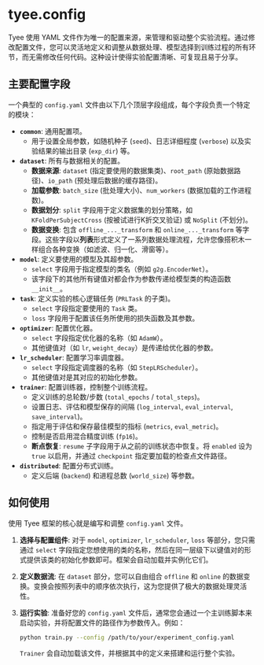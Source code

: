 # tyee.config

Tyee 使用 YAML 文件作为唯一的配置来源，来管理和驱动整个实验流程。通过修改配置文件，您可以灵活地定义和调整从数据处理、模型选择到训练过程的所有环节，而无需修改任何代码。这种设计使得实验配置清晰、可复现且易于分享。

## 主要配置字段

一个典型的 `config.yaml` 文件由以下几个顶层字段组成，每个字段负责一个特定的模块：

- **`common`**: 通用配置项。
  - 用于设置全局参数，如随机种子 (`seed`)、日志详细程度 (`verbose`) 以及实验结果的输出目录 (`exp_dir`) 等。
- **`dataset`**: 所有与数据相关的配置。
  - **数据来源**: `dataset` (指定要使用的数据集类)、`root_path` (原始数据路径)、`io_path` (预处理后数据的缓存路径)。
  - **加载参数**: `batch_size` (批处理大小)、`num_workers` (数据加载的工作进程数)。
  - **数据划分**: `split` 字段用于定义数据集的划分策略，如 `KFoldPerSubjectCross` (按被试进行K折交叉验证) 或 `NoSplit` (不划分)。
  - **数据变换**: 包含 `offline_..._transform` 和 `online_..._transform` 等字段。这些字段以**列表**形式定义了一系列数据处理流程，允许您像搭积木一样组合各种变换（如滤波、归一化、滑窗等）。
- **`model`**: 定义要使用的模型及其超参数。
  - `select` 字段用于指定模型的类名（例如 `g2g.EncoderNet`）。
  - 该字段下的其他所有键值对都会作为参数传递给模型类的构造函数 `__init__`。
- **`task`**: 定义实验的核心逻辑任务 (`PRLTask` 的子类)。
  - `select` 字段指定要使用的 `Task` 类。
  - `loss` 字段用于配置该任务所使用的损失函数及其参数。
- **`optimizer`**: 配置优化器。
  - `select` 字段指定优化器的名称（如 `AdamW`）。
  - 其他键值对（如 `lr`, `weight_decay`）是传递给优化器的参数。
- **`lr_scheduler`**: 配置学习率调度器。
  - `select` 字段指定调度器的名称（如 `StepLRScheduler`）。
  - 其他键值对是其对应的初始化参数。
- **`trainer`**: 配置训练器，控制整个训练流程。
  - 定义训练的总轮数/步数 (`total_epochs` / `total_steps`)。
  - 设置日志、评估和模型保存的间隔 (`log_interval`, `eval_interval`, `save_interval`)。
  - 指定用于评估和保存最佳模型的指标 (`metrics`, `eval_metric`)。
  - 控制是否启用混合精度训练 (`fp16`)。
  - **断点恢复**: `resume` 子字段用于从之前的训练状态中恢复。将 `enabled` 设为 `true` 以启用，并通过 `checkpoint` 指定要加载的检查点文件路径。
- **`distributed`**: 配置分布式训练。
  - 定义后端 (`backend`) 和进程总数 (`world_size`) 等参数。

## 如何使用

使用 Tyee 框架的核心就是编写和调整 `config.yaml` 文件。

1. **选择与配置组件**: 对于 `model`, `optimizer`, `lr_scheduler`, `loss` 等部分，您只需通过 `select` 字段指定您想使用的类的名称，然后在同一层级下以键值对的形式提供该类的初始化参数即可。框架会自动加载并实例化它们。

2. **定义数据流**: 在 `dataset` 部分，您可以自由组合 `offline` 和 `online` 的数据变换。变换会按照列表中的顺序依次执行，这为您提供了极大的数据处理灵活性。

3. **运行实验**: 准备好您的 `config.yaml` 文件后，通常您会通过一个主训练脚本来启动实验，并将配置文件的路径作为参数传入。例如：

   ```bash
   python train.py --config /path/to/your/experiment_config.yaml
   ```

   `Trainer` 会自动加载该文件，并根据其中的定义来搭建和运行整个实验。